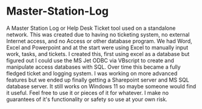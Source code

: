 # Master-Station-Log
A Master Station Log or Help Desk Ticket tool used on a standalone network. This was created due to having no ticketing system, no external Internet access, and no Access or other database program. We had Word, Excel and Powerpoint and at the start were using Excel to manually input work, tasks, and tickets. I created this, first using excel as a database but figured out I could use the MS Jet ODBC via VBscript to create and manipulate access databases with SQL. Over time this became a fully fledged ticket and logging system. I was working on more advanced features but we ended up finally getting a Sharepoint server and MS SQL database server. It still works on Windows 11 so maybe someone would find it useful. Feel free to use it or pieces of it for whatever. I make no guarantees of it's functionality or safety so use at your own risk. 
